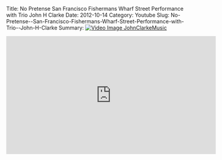 Title: No Pretense  San Francisco Fishermans Wharf Street Performance with Trio  John H Clarke
Date: 2012-10-14
Category: Youtube
Slug: No-Pretense--San-Francisco-Fishermans-Wharf-Street-Performance-with-Trio--John-H-Clarke
Summary: <a href="/No-Pretense--San-Francisco-Fishermans-Wharf-Street-Performance-with-Trio--John-H-Clarke.html"><img src="https://i.ytimg.com/vi/JGYu_ECY1J0/hqdefault.jpg" alt="Video Image JohnClarkeMusic"></a>

<iframe width="560" height="315" src="https://www.youtube.com/embed/JGYu_ECY1J0" title="YouTube video player" frameborder="0" allow="accelerometer; autoplay; clipboard-write; encrypted-media; gyroscope; picture-in-picture" allowfullscreen></iframe>

